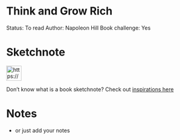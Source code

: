# Think and Grow Rich

Status: To read
Author:  Napoleon Hill
Book challenge: Yes

# Sketchnote

[](https://www.notion.so)

<aside>
<img src="https://www.notion.so/icons/help-alternate_lightgray.svg" alt="https://www.notion.so/icons/help-alternate_lightgray.svg" width="40px" />

Don’t know what is a book sketchnote? Check out [inspirations here](https://www.instagram.com/visualsynopsis/)

</aside>

# Notes

- or just add your notes